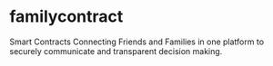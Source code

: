 # familycontract
Smart Contracts Connecting Friends and Families in one platform to securely  communicate and transparent decision making.
